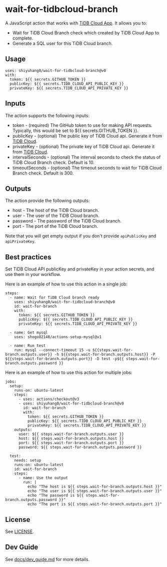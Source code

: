 # wait-for-tidbcloud-branch

A JavaScript action that works with [TiDB Cloud App](https://github.com/apps/tidb-cloud). It allows you to:

- Wait for TiDB Cloud Branch check which created by TiDB Cloud App to complete.
- Generate a SQL user for this TiDB Cloud branch.

## Usage

```
uses: shiyuhang0/wait-for-tidbcloud-branch@v0
with:
  token: ${{ secrets.GITHUB_TOKEN }}
  publicKey: ${{ secrets.TIDB_CLOUD_API_PUBLIC_KEY }}
  privateKey: ${{ secrets.TIDB_CLOUD_API_PRIVATE_KEY }}
```

## Inputs

The action supports the following inputs:
- token - (required) The GitHub token to use for making API requests. Typically, this would be set to ${{ secrets.GITHUB_TOKEN }}.
- publicKey - (optional) The public key of TiDB Cloud api. Generate it from [TiDB Cloud](https://tidbcloud.com/).
- privateKey - (optional) The private key of TiDB Cloud api. Generate it from [TiDB Cloud](https://tidbcloud.com/).
- intervalSeconds - (optional) The interval seconds to check the status of TiDB Cloud Branch check. Default is 10.
- timeoutSeconds - (optional) The timeout seconds to wait for TiDB Cloud Branch check. Default is 300.

## Outputs

The action provide the following outputs:

- host - The host of the TiDB Cloud branch.
- user - The user of the TiDB Cloud branch.
- password - The password of the TiDB Cloud branch.
- port - The port of the TiDB Cloud branch.

Note that you will get empty output if you don't provide `apiPublicKey` and `apiPrivateKey`.

## Best practices

Set TiDB Cloud API publicKey and privateKey in your action secrets, and use them in your workflow.

Here is an example of how to use this action in a single job:

```
steps:
  - name: Wait for TiDB Cloud branch ready
    uses: shiyuhang0/wait-for-tidbcloud-branch@v0
    id: wait-for-branch
    with:
      token: ${{ secrets.GITHUB_TOKEN }}
      publicKey: ${{ secrets.TIDB_CLOUD_API_PUBLIC_KEY }}
      privateKey: ${{ secrets.TIDB_CLOUD_API_PRIVATE_KEY }}

  - name: Get mysql
    uses: shogo82148/actions-setup-mysql@v1
    
  - name: Run test
    run: mysql --connect-timeout 15 -u ${{steps.wait-for-branch.outputs.user}} -h ${{steps.wait-for-branch.outputs.host}} -P ${{steps.wait-for-branch.outputs.port}} -D test -p${{ steps.wait-for-branch.outputs.password }}
```

Here is an example of how to use this action for multiple jobs:

```
jobs:
  setup:
    runs-on: ubuntu-latest
    steps:
      - uses: actions/checkout@v3
      - uses: shiyuhang0/wait-for-tidbcloud-branch@v0
        id: wait-for-branch
        with:
          token: ${{ secrets.GITHUB_TOKEN }}
          publicKey: ${{ secrets.TIDB_CLOUD_API_PUBLIC_KEY }}
          privateKey: ${{ secrets.TIDB_CLOUD_API_PRIVATE_KEY }}
    outputs:
      user: ${{ steps.wait-for-branch.outputs.user }}
      host: ${{ steps.wait-for-branch.outputs.host }}
      port: ${{ steps.wait-for-branch.outputs.port }}
      password: ${{ steps.wait-for-branch.outputs.password }}

  test:
    needs: setup
    runs-on: ubuntu-latest
    id: wait-for-branch
    steps:
      - name: Use the output
        run: |
          echo "The host is ${{ steps.wait-for-branch.outputs.host }}"
          echo "The user is ${{ steps.wait-for-branch.outputs.user }}"
          echo "The password is ${{ steps.wait-for-branch.outputs.password }}"
          echo "The port is ${{ steps.wait-for-branch.outputs.port }}"         
```


## License

See [LICENSE](LICENSE).

## Dev Guide

See [docs/dev_guide.md](docs/dev_guide.md) for more details.


